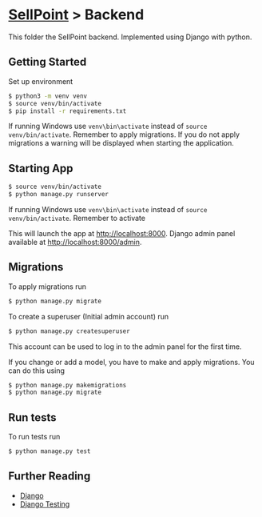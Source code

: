 # [SellPoint](../README.md) > Backend

This folder the SellPoint backend. Implemented using Django with python.

## Getting Started

Set up environment
```bash
$ python3 -m venv venv
$ source venv/bin/activate
$ pip install -r requirements.txt
```

If running Windows use `venv\bin\activate` instead of `source venv/bin/activate`. Remember to apply migrations. If you do not apply migrations a warning will be displayed when starting the application.

## Starting App

```bash
$ source venv/bin/activate
$ python manage.py runserver
```

If running Windows use `venv\bin\activate` instead of `source venv/bin/activate`. Remember to activate 

This will launch the app at [http://localhost:8000](http://localhost:8000). Django admin panel available at [http://localhost:8000/admin](http://localhost:8000/admin).

## Migrations

To apply migrations run
```bash
$ python manage.py migrate
```

To create a superuser (Initial admin account) run
```bash
$ python manage.py createsuperuser
```
This account can be used to log in to the admin panel for the first time.

If you change or add a model, you have to make and apply migrations. You can do this using
```bash
$ python manage.py makemigrations
$ python manage.py migrate
```

## Run tests

To run tests run
```bash
$ python manage.py test
```

## Further Reading

 - [Django](https://www.djangoproject.com/start/)
 - [Django Testing](https://docs.djangoproject.com/en/3.1/topics/testing/overview/)